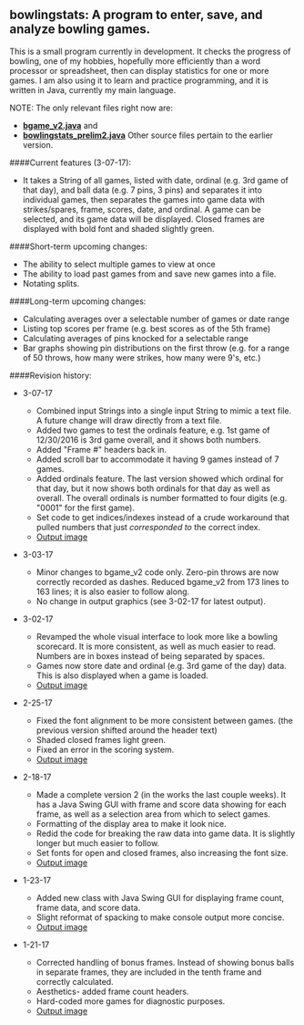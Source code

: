 ## bowlingstats: A program to enter, save, and analyze bowling games.

This is a small program currently in development.  It checks the progress of bowling, one of my hobbies, hopefully more efficiently than a word processor or spreadsheet, then can display statistics for one or more games.  I am also using it to learn and practice programming, and it is written in Java, currently my main language.

NOTE: The only relevant files right now are:
- **[bgame_v2.java](bgame_v2.java)** and
- **[bowlingstats_prelim2.java](bowlingstats_prelim2.java)**
Other source files pertain to the earlier version.

####Current features (3-07-17):
- It takes a String of all games, listed with date, ordinal (e.g. 3rd game of that day), and ball data (e.g. 7 pins, 3 pins) and separates it into individual games, then separates the games into game data with strikes/spares, frame, scores, date, and ordinal.  A game can be selected, and its game data will be displayed.  Closed frames are displayed with bold font and shaded slightly green.

####Short-term upcoming changes:
- The ability to select multiple games to view at once
- The ability to load past games from and save new games into a file.
- Notating splits.

####Long-term upcoming changes:
- Calculating averages over a selectable number of games or date range
- Listing top scores per frame (e.g. best scores as of the 5th frame)
- Calculating averages of pins knocked for a selectable range
- Bar graphs showing pin distributions on the first throw (e.g. for a range of 50 throws, how many were strikes, how many were 9's, etc.)


####Revision history:
- 3-07-17
  - Combined input Strings into a single input String to mimic a text file.  A future change will draw directly from a text file.
  - Added two games to test the ordinals feature, e.g. 1st game of 12/30/2016 is 3rd game overall, and it shows both numbers.
  - Added "Frame #" headers back in.
  - Added scroll bar to accommodate it having 9 games instead of 7 games.
  - Added ordinals feature.  The last version showed which ordinal for that day, but it now shows both ordinals for that day as well as overall.  The overall ordinals is number formatted to four digits (e.g. "0001" for the first game).
  - Set code to get indices/indexes instead of a crude workaround that pulled numbers that just *corresponded to* the correct index.
  - [Output image](output_v2_170307.png)

- 3-03-17
  - Minor changes to bgame_v2 code only.  Zero-pin throws are now correctly recorded as dashes.  Reduced bgame_v2 from 173 lines to 163 lines; it is also easier to follow along.
  - No change in output graphics (see 3-02-17 for latest output).
  
- 3-02-17
  - Revamped the whole visual interface to look more like a bowling scorecard.  It is more consistent, as well as much easier to read.  Numbers are in boxes instead of being separated by spaces.
  - Games now store date and ordinal (e.g. 3rd game of the day) data.  This is also displayed when a game is loaded.
  - [Output image](output_v2_170302.png)

- 2-25-17
  - Fixed the font alignment to be more consistent between games.  (the previous version shifted around the header text)
  - Shaded closed frames light green.
  - Fixed an error in the scoring system.
  - [Output image](output_v2_170225.png)

- 2-18-17
  - Made a complete version 2 (in the works the last couple weeks).  It has a Java Swing GUI with frame and score data showing for each frame, as well as a selection area from which to select games.
  - Formatting of the display area to make it look nice.
  - Redid the code for breaking the raw data into game data.  It is slightly longer but much easier to follow.
  - Set fonts for open and closed frames, also increasing the font size.
  - [Output image](output_v2_170218.png)

- 1-23-17
  - Added new class with Java Swing GUI for displaying frame count, frame data, and score data.
  - Slight reformat of spacking to make console output more concise.
  - [Output image](output_v1_170123.png)

- 1-21-17
  - Corrected handling of bonus frames.  Instead of showing bonus balls in separate frames, they are included in the tenth frame and correctly calculated.
  - Aesthetics- added frame count headers.
  - Hard-coded more games for diagnostic purposes.
  - [Output image](output_oldconsole_170121.png)
